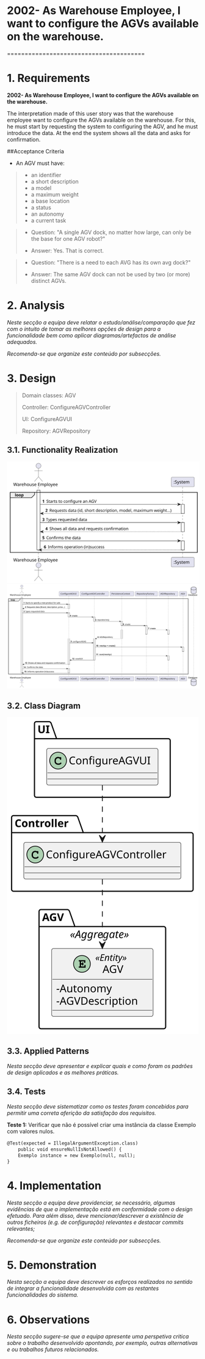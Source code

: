 # **2002- As Warehouse Employee, I want to configure the AGVs available on the warehouse.**

=======================================


# 1. Requirements

**2002- As Warehouse Employee, I want to configure the AGVs available on the warehouse.**

The interpretation made of this user story was that the warehouse employee want to configure the AGVs available on the warehouse.
For this, he must start by requesting the system to configuring the AGV, and he must introduce the data.
At the end the system shows all the data and asks for confirmation.



##Acceptance Criteria

* An AGV must have:
> - an identifier
> - a short description
> - a model 
> - a maximum weight
> - a base location   
> - a status 
> - an autonomy 
> - a current task

> - Question: "A single AGV dock, no matter how large, can only be the base for one AGV robot?"
> 
> - Answer: Yes. That is correct.

> - Question: "There is a need to each AVG has its own avg dock?"
> 
> - Answer: The same AGV dock can not be used by two (or more) distinct AGVs.

# 2. Analysis

*Neste secção a equipa deve relatar o estudo/análise/comparação que fez com o intuito de tomar as melhores opções de design para a funcionalidade bem como aplicar diagramas/artefactos de análise adequados.*

*Recomenda-se que organize este conteúdo por subsecções.*

# 3. Design

>   Domain classes: AGV
>
>   Controller: ConfigureAGVController
> 
>   UI: ConfigureAGVUI
>
>   Repository: AGVRepository


## 3.1. Functionality Realization

![SSD](US2002_SSD.svg)
![SD](US2002_SD.svg)

## 3.2. Class Diagram

![CD](US2002_CD.svg)

## 3.3. Applied Patterns

*Nesta secção deve apresentar e explicar quais e como foram os padrões de design aplicados e as melhores práticas.*

## 3.4. Tests
*Nesta secção deve sistematizar como os testes foram concebidos para permitir uma correta aferição da satisfação dos requisitos.*

**Teste 1:** Verificar que não é possível criar uma instância da classe Exemplo com valores nulos.

	@Test(expected = IllegalArgumentException.class)
		public void ensureNullIsNotAllowed() {
		Exemplo instance = new Exemplo(null, null);
	}

# 4. Implementation

*Nesta secção a equipa deve providenciar, se necessário, algumas evidências de que a implementação está em conformidade com o design efetuado. Para além disso, deve mencionar/descrever a existência de outros ficheiros (e.g. de configuração) relevantes e destacar commits relevantes;*

*Recomenda-se que organize este conteúdo por subsecções.*

# 5. Demonstration

*Nesta secção a equipa deve descrever os esforços realizados no sentido de integrar a funcionalidade desenvolvida com as restantes funcionalidades do sistema.*

# 6. Observations

*Nesta secção sugere-se que a equipa apresente uma perspetiva critica sobre o trabalho desenvolvido apontando, por exemplo, outras alternativas e ou trabalhos futuros relacionados.*



